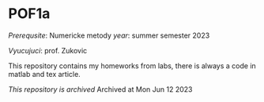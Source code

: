 # POF1a


*Prerequsite*: Numericke metody
*year*: summer semester 2023

*Vyucujuci*: prof. Zukovic

This repository contains my homeworks from labs, there is always a code in matlab and tex article.

*This repository is archived*
Archived at Mon Jun 12 2023
